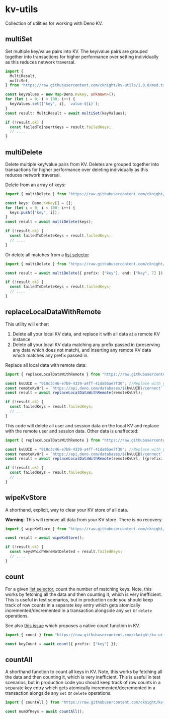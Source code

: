 # kv-utils

Collection of utilities for working with Deno KV.

## multiSet

Set multiple key/value pairs into KV. The key/value pairs are grouped together into
transactions for higher performance over setting individually as this reduces network
traversal.

```ts
import {
  MultiResult,
  multiSet,
} from "https://raw.githubusercontent.com/cknight/kv-utils/1.0.0/mod.ts";

const keyValues = new Map<Deno.KvKey, unknown>();
for (let i = 0; i < 100; i++) {
  keyValues.set(["key", i], `value-${i}`);
}
const result: MultiResult = await multiSet(keyValues);

if (!result.ok) {
  const failedToInsertKeys = result.failedKeys;
  // ....
}
```

## multiDelete

Delete multiple key/value pairs from KV. Deletes are grouped together into
transactions for higher performance over deleting individually as this reduces network
traversal.

Delete from an array of keys:

```ts
import { multiDelete } from "https://raw.githubusercontent.com/cknight/kv-utils/1.0.0/mod.ts";

const keys: Deno.KvKey[] = [];
for (let i = 0; i < 100; i++) {
  keys.push(["key", i]);
}
const result = await multiDelete(keys);

if (!result.ok) {
  const failedToDeleteKeys = result.failedKeys;
  // ....
}
```

Or delete all matches from a
[list selector](https://deno.land/api?unstable=&s=Deno.KvListSelector)

```ts
import { multiDelete } from "https://raw.githubusercontent.com/cknight/kv-utils/1.0.0/mod.ts";

const result = await multiDelete({ prefix: ["key"], end: ["key", 7] });

if (!result.ok) {
  const failedToDeleteKeys = result.failedKeys;
  // ....
}
```

## replaceLocalDataWithRemote

This utility will either:
1. Delete all your local KV data, and replace it with all data at a remote KV instance
2. Delete all your local KV data matching any prefix passed in (preserving any data which does not
match), and inserting any remote KV data which matches any prefix passed in.

Replace all local data with remote data:
```ts
import { replaceLocalDataWithRemote } from "https://raw.githubusercontent.com/cknight/kv-utils/1.0.0/mod.ts";

const kvUUID = "910c3c46-e7b9-4339-a4ff-41da05ae7f30"; //Replace with your own KV UUID
const remoteKvUrl = `https://api.deno.com/databases/${kvUUID}/connect`;
const result = await replaceLocalDataWithRemote(remoteKvUrl);

if (!result.ok) {
  const failedKeys = result.failedKeys;
  // ...
}
```

This code will delete all user and session data on the local KV and replace with the remote user and session data.  Other data is unaffected:
```ts
import { replaceLocalDataWithRemote } from "https://raw.githubusercontent.com/cknight/kv-utils/1.0.0/mod.ts";

const kvUUID = "910c3c46-e7b9-4339-a4ff-41da05ae7f30"; //Replace with your own KV UUID
const remoteKvUrl = `https://api.deno.com/databases/${kvUUID}/connect`;
const result = await replaceLocalDataWithRemote(remoteKvUrl, [{prefix: ["user"]}, {prefix: ["session"]}]);

if (!result.ok) {
  const failedKeys = result.failedKeys;
  // ...
}
```


## wipeKvStore

A shorthand, explicit, way to clear your KV store of all data.

**Warning**: This will remove all data from your KV store.  There is no recovery.

```ts
import { wipeKvStore } from "https://raw.githubusercontent.com/cknight/kv-utils/1.0.0/mod.ts";

const result = await wipeKvStore();

if (!result.ok) {
  const keysWhichWereNotDeleted = result.failedKeys;
  // ....
}
```

## count

For a given
[list selector](https://deno.land/api?unstable=&s=Deno.KvListSelector), count
the number of matching keys. Note, this works by fetching all the data and then
counting it, which is very inefficient.  This is useful in test scenarios, but in
production code you should keep track of row counts in a separate key entry which
gets atomically incremented/decremented in a transaction alongside any `set` or 
`delete` operations.

See also [this issue](https://github.com/denoland/deno/issues/18965) which
proposes a native count function in KV.

```ts
import { count } from "https://raw.githubusercontent.com/cknight/kv-utils/1.0.0/mod.ts";

const keyCount = await count({ prefix: ["key"] });
```

## countAll

A shorthand function to count all keys in KV. Note, this works by fetching all the data and then
counting it, which is very inefficient.  This is useful in test scenarios, but in
production code you should keep track of row counts in a separate key entry which
gets atomically incremented/decremented in a transaction alongside any `set` or 
`delete` operations.

```ts
import { countAll } from "https://raw.githubusercontent.com/cknight/kv-utils/1.0.0/mod.ts";

const numOfKeys = await countAll();
```
